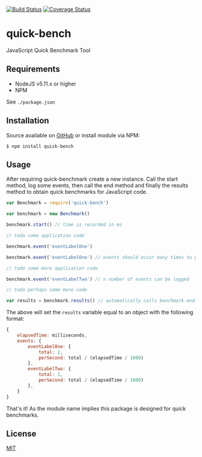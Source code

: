 [![Build Status](https://travis-ci.org/gregl83/quick-bench.svg?branch=master)](https://travis-ci.org/gregl83/quick-bench)
[![Coverage Status](https://coveralls.io/repos/gregl83/quick-bench/badge.svg)](https://coveralls.io/r/gregl83/quick-bench?branch=master)
# quick-bench

JavaScript Quick Benchmark Tool

## Requirements

- NodeJS v5.11.x or higher
- NPM

See `./package.json`

## Installation

Source available on [GitHub](https://github.com/gregl83/quick-bench) or install module via NPM:

    $ npm install quick-bench

## Usage

After requiring quick-benchmark create a new instance. Call the start method, log some events, then call the end method and finally 
the results method to obtain quick benchmarks for JavaScript code.

```js
var Benchmark = require('quick-bench')

var benchmark = new Benchmark()

benchmark.start() // time is recorded in ms

// todo some application code

benchmark.event('eventLabelOne')

benchmark.event('eventLabelOne') // events should occur many times to get useful benchmarks

// todo some more application code

benchmark.event('eventLabelTwo') // n number of events can be logged

// todo perhaps some more code

var results = benchmark.results() // automatically calls benchmark.end()
```

The above will set the `results` variable equal to an object with the following format:

```js
{
    elapsedTime: milliseconds,
    events: {
        eventLabelOne: {
            total: 2,
            perSecond: total / (elapsedTime / 1000)
        },
        eventLabelTwo: {
            total: 1,
            perSecond: total / (elapsedTime / 1000)
        },
    }
}
```

That's it! As the module name implies this package is designed for quick benchmarks.

## License

[MIT](LICENSE)
